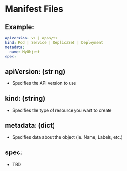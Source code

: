 # Manifest Files

## Example:
```yaml
apiVersion: v1 | apps/v1
kind: Pod | Service | ReplicaSet | Deployment
metadata:
  name: MyObject
spec:
```

## apiVersion: (string)
- Specifies the API version to use

## kind: (string)
- Specifies the type of resource you want to create

## metadata: (dict)
- Specifies data about the object (ie. Name, Labels, etc.)

## spec:
- TBD

